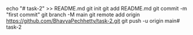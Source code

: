 echo "# task-2" >> README.md
git init
git add README.md
git commit -m "first commit"
git branch -M main
git remote add origin https://github.com/BhavyaPechhetty/task-2.git
git push -u origin main# task-2
